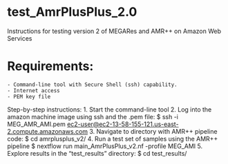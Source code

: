 # test_AmrPlusPlus_2.0
Instructions for testing version 2 of MEGARes and AMR++ on Amazon Web Services

# Requirements:
    
    - Command-line tool with Secure Shell (ssh) capability. 
    - Internet access
    - PEM key file


Step-by-step instructions:
    1. Start the command-line tool
    2. Log into the amazon machine image using ssh and the .pem file:
$ ssh -i MEG_AMR_AMI.pem ec2-user@ec2-13-58-155-121.us-east-2.compute.amazonaws.com
    3. Navigate to directory with AMR++ pipeline code:
$ cd amrplusplus_v2/
    4. Run a test set of samples using the AMR++ pipeline
$ nextflow run main_AmrPlusPlus_v2.nf -profile MEG_AMI
    5. Explore results in the “test_results” directory:
$ cd test_results/
